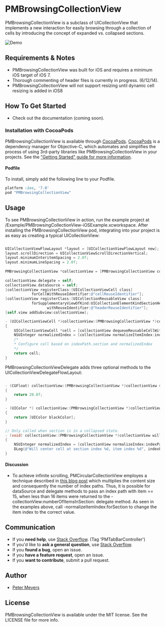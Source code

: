 # PMBrowsingCollectionView

PMBrowsingCollectionView is a subclass of UICollectionView that implements a new interaction for easily browsing through a collection of cells by introducing the concept of expanded vs. collapsed sections.

![Demo](http://pm-dev.github.io/PMBrowsingCollectionView.gif)

## Requirements & Notes

- PMBrowsingCollectionView was built for iOS and requires a minimum iOS target of iOS 7.
- Thorough commenting of header files is currently in progress. (6/12/14).
- PMBrowsingCollectionView will not support resizing until dynamic cell resizing is added in iOS8

## How To Get Started

- Check out the documentation (coming soon).

### Installation with CocoaPods

PMBrowsingCollectionView is available through [CocoaPods](http://cocoapods.org). [CocoaPods](http://cocoapods.org) is a dependency manager for Objective-C, which automates and simplifies the process of using 3rd-party libraries like PMBrowsingCollectionView in your projects. See the ["Getting Started" guide for more information](http://guides.cocoapods.org/using/getting-started.html).

#### Podfile

To install, simply add the following line to your Podfile.

```ruby
platform :ios, '7.0'
pod "PMBrowsingCollectionView"
```

## Usage

To see PMBrowsingCollectionView in action, run the example project at /Example/PMBrowsingCollectionView-iOSExample.xcworkspace.
After installing the PMBrowsingCollectionView pod, integrating into your project is as easy as creating a typical UICollectionView:

```objective-c

UICollectionViewFlowLayout *layout = [UICollectionViewFlowLayout new];
layout.scrollDirection = UICollectionViewScrollDirectionVertical;
layout.minimumInteritemSpacing = 2.0f;
layout.minimumLineSpacing = 2.0f;
	
PMBrowsingCollectionView *collectionView = [PMBrowsingCollectionView collectionViewWithFrame:self.view.bounds
                                                                            collectionViewLayout:layout];
collectionView.delegate = self;
collectionView.dataSource = self;
[collectionView registerClass:[UICollectionViewCell class]
            forCellWithReuseIdentifier:@"cellReuseIdentifier"];
[collectionView registerClass:[UICollectionReusableView class]
            forSupplementaryViewOfKind:UICollectionElementKindSectionHeader
                   withReuseIdentifier:@"headerReuseIdentifier"];
[self.view addSubview:collectionView];

```

```objective-c
- (UICollectionViewCell *)collectionView:(PMBrowsingCollectionView *)collectionView cellForItemAtIndexPath:(NSIndexPath *)indexPath
{
	UICollectionViewCell *cell = [collectionView dequeueReusableCellWithReuseIdentifier:@"cellReuseIdentifier" forIndexPath:indexPath];
	NSUInteger normalizedIndex = [collectionView normalizeItemIndex:indexPath.item forSection:indexPath.section];
	/*
	* Configure cell based on indexPath.section and normalizedIndex
	*/
	return cell;
}
```

PMBrowsingCollectionViewDelegate adds three optional methods to the UICollectionViewDelegateFlowLayout:

```objective-c

- (CGFloat) collectionView:(PMBrowsingCollectionView *)collectionView shadowRadiusForSection:(NSInteger)section
{
    return 20.0f;
}

- (UIColor *) collectionView:(PMBrowsingCollectionView *)collectionView shadowColorForSection:(NSInteger)section
{
    return [UIColor blackColor];
}

// Only called when section is in a collapsed state.
- (void) collectionView:(PMBrowsingCollectionView *)collectionView willCenterItemAtIndexPath:(NSIndexPath *)indexPath
{
	NSUInteger normalizedIndex = [collectionView normalizeIndex:indexPath.item];
	DLog(@"Will center cell at section index %d, item index %d", indexPath.section, normalizedIndex);
}

```
#### Discussion

 - To achieve infinite scrolling, PMCircularCollectionView employes a technique described in [this blog post](http://iphone2020.wordpress.com/2012/10/01/uitableview-tricks-part-2-infinite-scrolling) which multiplies the content size and consequently the number of index paths. Thus, it is possible for dataSource and delegate methods to pass an index path with item == 15, when less than 16 items were returned to the -collectionView:numberOfItemsInSection: delegate method. As seen in the examples above, call -normalizeItemIndex:forSection to change the item index to the correct value.

## Communication

- If you **need help**, use [Stack Overflow](http://stackoverflow.com/questions/tagged/PMTabBarController). (Tag 'PMTabBarController')
- If you'd like to **ask a general question**, use [Stack Overflow](http://stackoverflow.com/questions/tagged/PMTabBarController).
- If you **found a bug**, open an issue.
- If you **have a feature request**, open an issue.
- If you **want to contribute**, submit a pull request.


## Author

- [Peter Meyers](mailto:petermeyers1@gmail.com)

## License

PMBrowsingCollectionView is available under the MIT license. See the LICENSE file for more info.

